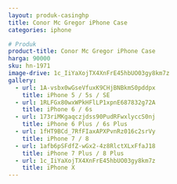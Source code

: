 ```yaml
---
layout: produk-casinghp
title: Conor Mc Gregor iPhone Case
categories: iphone

# Produk
product-title: Conor Mc Gregor iPhone Case
harga: 90000
sku: hn-1971
image-drive: 1c_IiYaXojTX4XnFrE45hbUO03gy8km7z
gallery:
  - url: 1A-vsbx0wGseVfuxK9CHjBNBkmS0pddpx
    title: iPhone 5 / 5s / SE
  - url: 1RLFGx80wxWPkHFlLP1xpnE687832g72A
    title: iPhone 6 / 6s
  - url: 173riMKgaqczjdss90PudRFwxlyccS0nj
    title: iPhone 6 Plus / 6s Plus
  - url: 1fHT9BCd_7RfFIaxAPXPvnRz016c2srVy
    title: iPhone 7 / 8
  - url: 1afb6pSFdfZ-wGx2-4z8RlctXLxFfaJ18
    title: iPhone 7 Plus / 8 Plus
  - url: 1c_IiYaXojTX4XnFrE45hbUO03gy8km7z
    title: iPhone X
---
```

